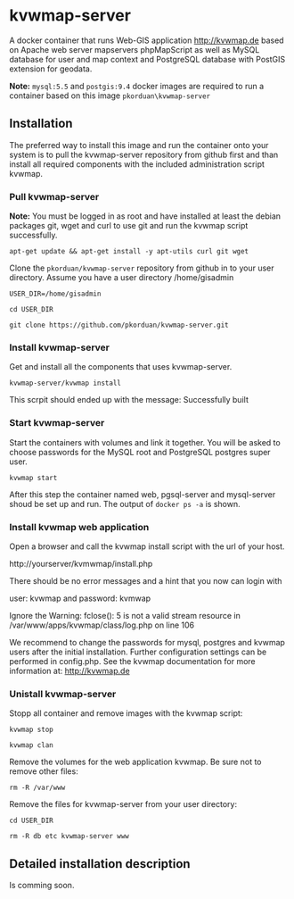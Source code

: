# kvwmap-server

A docker container that runs Web-GIS application http://kvwmap.de based on Apache web server
mapservers phpMapScript as well as MySQL database for user and map context and
PostgreSQL database with PostGIS extension for geodata.

**Note:** ``mysql:5.5`` and ``postgis:9.4`` docker images are required to run
a container based on this image ``pkorduan\kvwmap-server``

## Installation
The preferred way to install this image and run the container onto your system
is to pull the kvwmap-server repository from github first and than install
all required components with the included administration script kvwmap.

### Pull kvwmap-server
**Note:** You must be logged in as root and have installed at least the debian
packages git, wget and curl to use git and run the kvwmap script successfully.

```apt-get update && apt-get install -y apt-utils curl git wget```

Clone the ``pkorduan/kvwmap-server`` repository from github in to your user
directory. Assume you have a user directory /home/gisadmin

```USER_DIR=/home/gisadmin```

```cd USER_DIR```

```git clone https://github.com/pkorduan/kvwmap-server.git```

### Install kvwmap-server
Get and install all the components that uses kvwmap-server.

```kvwmap-server/kvwmap install```

This scrpit should ended up with the message: Successfully built

### Start kvwmap-server
Start the containers with volumes and link it together. You will be asked to
choose passwords for the MySQL root and PostgreSQL postgres super user.

```kvwmap start```

After this step the container named web, pgsql-server and mysql-server shoud be
set up and run. The output of ```docker ps -a``` is shown.

### Install kvwmap web application
Open a browser and call the kvwmap install script with the url of your host.

http://yourserver/kvmwmap/install.php

There should be no error messages and a hint that you now can login with

user: kvwmap and password: kvmwap

Ignore the Warning: fclose(): 5 is not a valid stream resource in /var/www/apps/kvwmap/class/log.php on line 106

We recommend to change the passwords for mysql, postgres and kvwmap users
after the initial installation. Further configuration settings can be performed
in config.php. See the kvwmap documentation for more information at:
http://kvwmap.de

### Unistall kvwmap-server
Stopp all container and remove images with the kvwmap script:

```kvwmap stop```

```kvwmap clan```

Remove the volumes for the web application kvwmap. Be sure not to remove other
files:

```rm -R /var/www```

Remove the files for kvwmap-server from your user directory:

```cd USER_DIR```

```rm -R db etc kvwmap-server www```

## Detailed installation description

Is comming soon.
